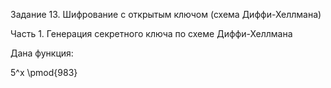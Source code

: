 Задание 13. Шифрование с открытым ключом (схема Диффи-Хеллмана)

Часть 1. Генерация секретного ключа по схеме Диффи-Хеллмана

Дана функция:

5^x \pmod{983}
